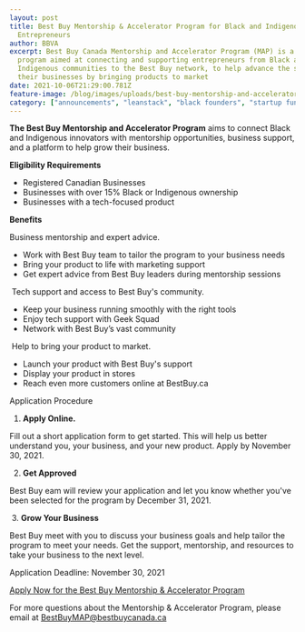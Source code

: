 ```yaml
---
layout: post
title: Best Buy Mentorship & Accelerator Program for Black and Indigenous
  Entrepreneurs
author: BBVA
excerpt: Best Buy Canada Mentorship and Accelerator Program (MAP) is a new
  program aimed at connecting and supporting entrepreneurs from Black and
  Indigenous communities to the Best Buy network, to help advance the success of
  their businesses by bringing products to market
date: 2021-10-06T21:29:00.781Z
feature-image: /blog/images/uploads/best-buy-mentorship-and-accelerator-program.png
category: ["announcements", "leanstack", "black founders", "startup funding", "uncategorized"]
---
```

**The Best Buy Mentorship and Accelerator Program** aims to connect Black and Indigenous innovators with mentorship opportunities, business support, and a platform to help grow their business.

<!--StartFragment-->

**Eligibility Requirements**

* Registered Canadian Businesses
* Businesses with over 15% Black or Indigenous ownership
* Businesses with a tech-focused product

**Benefits**

Business mentorship and expert advice.

* Work with Best Buy team to tailor the program to your business needs
* Bring your product to life with marketing support 
* Get expert advice from Best Buy leaders during mentorship sessions

 Tech support and access to Best Buy's community.

* Keep your business running smoothly with the right tools
* Enjoy tech support with Geek Squad 
* Network with Best Buy’s vast community

 Help to bring your product to market.

* Launch your product with Best Buy's support
* Display your product in stores
* Reach even more customers online at BestBuy.ca

Application Procedure

1. **Apply Online.**

Fill out a short application form to get started. This will help us better understand you, your business, and your new product. Apply by November 30, 2021.

2. **Get Approved**

Best Buy eam will review your application and let you know whether you've been selected for the program by December 31, 2021.

 3. **Grow Your Business** 

Best Buy meet with you to discuss your business goals and help tailor the program to meet your needs. Get the support, mentorship, and resources to take your business to the next level.

Application Deadline: November 30, 2021

<!--StartFragment-->

[Apply Now for the Best Buy Mentorship & Accelerator Program](https://www.bestbuy.ca/en-ca/marketing/form?formUrl=https%3A%2F%2Fcloudpage.bestbuypromotions.ca%2Fapplication-form-formulaire-de-demande%2Fhome-domicile%3Flang%3Den&height=1200px)

For more questions about the Mentorship & Accelerator Program, please email at [BestBuyMAP@bestbuycanada.ca](mailto:BestBuyMAP@bestbuycanada.ca)

<!--EndFragment-->

<!--EndFragment-->